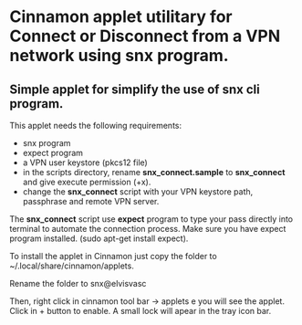 # Cinnamon applet utilitary for Connect or Disconnect from a VPN network using snx program.

## Simple applet for simplify the use of snx cli program.

This applet needs the following requirements:
- snx program
- expect program
- a VPN user keystore (pkcs12 file)
- in the scripts directory, rename **snx_connect.sample** to **snx_connect** and give execute permission (+x).
- change the **snx_connect** script with your VPN keystore path, passphrase and remote VPN server.

The **snx_connect** script use **expect** program to type your pass directly into terminal to automate the connection process.
Make sure you have expect program installed. (sudo apt-get install expect).

To install the applet in Cinnamon just copy the folder to ~/.local/share/cinnamon/applets. 

Rename the folder to snx@elvisvasc

Then, right click in cinnamon tool bar -> applets e you will see the applet. Click in + button to enable. A small lock will apear in the tray icon bar.
